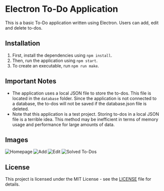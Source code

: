 # Electron To-Do Application
This is a basic To-Do application written using Electron. Users can add, edit and delete to-dos.


## Installation
1. First, install the dependencies using `npm install`.
2. Then, run the application using `npm start`.
3. To create an executable, run `npm run make`.

## Important Notes
- The application uses a local JSON file to store the to-dos. This file is located in the `database` folder. Since the application is not connected to a database, the to-dos will not be saved if the database.json file is deleted.
- Note that this application is a test project. Storing to-dos in a local JSON file is a terrible idea. This method may be inefficient in terms of memory usage and performance for large amounts of data.

## Images
![Homepage](https://i.imgur.com/zuz5fpY.png)
![Add](https://i.imgur.com/UOnSLAF.png)
![Edit](https://i.imgur.com/vDkRaUn.png)
![Solved To-Dos](https://i.imgur.com/YyuWkSp.png)

## License
This project is licensed under the MIT License - see the [LICENSE](LICENSE) file for details.